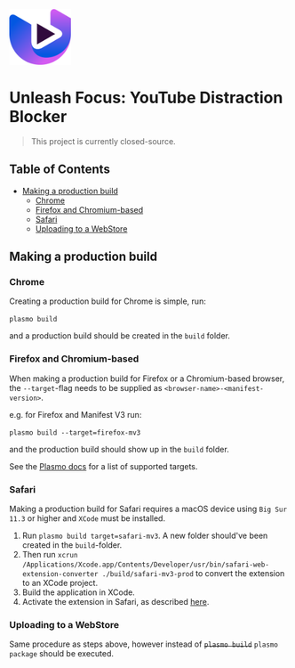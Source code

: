 <img alt="STiNE Logo" height="100" src="https://raw.githubusercontent.com/martenmatrix/youtube-distraction-remover-showcase/main/icon.svg"/>

# Unleash Focus: YouTube Distraction Blocker 

> This project is currently closed-source.

## Table of Contents

- [Making a production build](#making-a-production-build)
    - [Chrome](#chrome)
    - [Firefox and Chromium-based](#firefox-and-chromium-based)
    - [Safari](#safari)
    - [Uploading to a WebStore](#uploading-to-a-webstore)

## Making a production build

### Chrome
Creating a production build for Chrome is simple, run:

`plasmo build`

and a production build should be created in the `build` folder.

### Firefox and Chromium-based
When making a production build for Firefox or a Chromium-based browser, the `--target`-flag needs to be supplied as `<browser-name>-<manifest-version>`.

e.g. for Firefox and Manifest V3 run:

`plasmo build --target=firefox-mv3`

and the production build should show up in the `build` folder.

See the [Plasmo docs](https://docs.plasmo.com/framework/workflows/faq#what-are-the-officially-supported-browser-targets) for a list of supported targets.

### Safari
Making a production build for Safari requires a macOS device using `Big Sur 11.3` or higher and `XCode` must be installed.

1. Run `plasmo build target=safari-mv3`. A new folder should've been created in the `build`-folder.
2. Then run `xcrun /Applications/Xcode.app/Contents/Developer/usr/bin/safari-web-extension-converter ./build/safari-mv3-prod` to convert the extension to an XCode project.
3. Build the application in XCode.
4. Activate the extension in Safari, as described [here](https://developer.apple.com/documentation/safariservices/safari_app_extensions/building_a_safari_app_extension#2957925).

### Uploading to a WebStore
Same procedure as steps above, however instead of ~~`plasmo build`~~ `plasmo package` should be executed.

